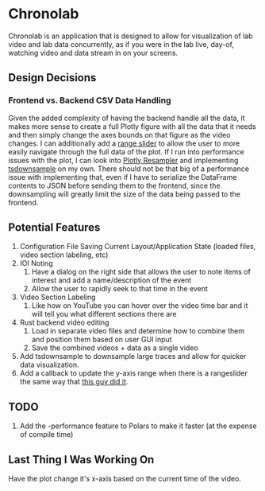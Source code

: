 # Chronolab

Chronolab is an application that is designed to allow for visualization of lab video and lab data concurrently, as if you were in the lab live, day-of, watching video and data stream in on your screens.

## Design Decisions

### Frontend vs. Backend CSV Data Handling

Given the added complexity of having the backend handle all the data, it makes more sense to create a full Plotly figure with all the data that it needs and then simply change the axes bounds on that figure as the video changes. I can additionally add a [range slider](https://plotly.com/javascript/time-series/#time-series-with-rangeslider) to allow the user to more easily navigate through the full data of the plot. If I run into performance issues with the plot, I can look into [Plotly Resampler](https://github.com/predict-idlab/plotly-resampler) and implementing [tsdownsample](https://github.com/predict-idlab/tsdownsample) on my own. There should not be that big of a performance issue with implementing that, even if I have to serialize the DataFrame contents to JSON before sending them to the frontend, since the downsampling will greatly limit the size of the data being passed to the frontend.

## Potential Features

1. Configuration File Saving Current Layout/Application State (loaded files, video section labeling, etc)
2. IOI Noting
   1. Have a dialog on the right side that allows the user to note items of interest and add a name/description of the event
   2. Allow the user to rapidly seek to that time in the event
3. Video Section Labeling
   1. Like how on YouTube you can hover over the video time bar and it will tell you what different sections there are
4. Rust backend video editing
   1. Load in separate video files and determine how to combine them and position them based on user GUI input
   2. Save the combined videos + data as a single video
5. Add tsdownsample to downsample large traces and allow for quicker data visualization.
6. Add a callback to update the y-axis range when there is a rangeslider the same way that [this guy did it](https://github.com/plotly/plotly.js/issues/1876#issuecomment-1232030346).

## TODO

1. Add the -performance feature to Polars to make it faster (at the expense of compile time)

## Last Thing I Was Working On

Have the plot change it's x-axis based on the current time of the video.
